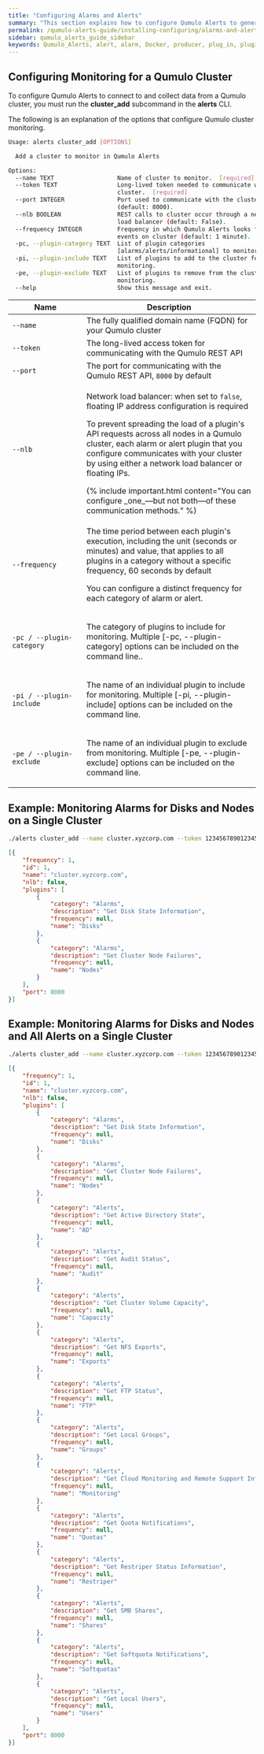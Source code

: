 ```yaml
---
title: "Configuring Alarms and Alerts"
summary: "This section explains how to configure Qumulo Alerts to generate alarms and alerts."
permalink: /qumulo-alerts-guide/installing-configuring/alarms-and-alerts.html
sidebar: qumulo_alerts_guide_sidebar
keywords: Qumulo_Alerts, alert, alarm, Docker, producer, plug_in, plugin, plug-in, monitoring, configure, configuration, JSON
---
```


## Configuring Monitoring for a Qumulo Cluster
To configure Qumulo Alerts to connect to and collect data from a Qumulo cluster, you must run the **cluster_add** subcommand in the **alerts** CLI.

The following is an explanation of the options that configure Qumulo cluster monitoring.


```bash
Usage: alerts cluster_add [OPTIONS]

  Add a cluster to monitor in Qumulo Alerts

Options:
  --name TEXT                  Name of cluster to monitor.  [required]
  --token TEXT                 Long-lived token needed to communicate with the
                               cluster.  [required]
  --port INTEGER               Port used to communicate with the cluster
                               (default: 8000).
  --nlb BOOLEAN                REST calls to cluster occur through a network
                               load balancer (default: False).
  --frequency INTEGER          Frequency in which Qumulo Alerts looks for
                               events on cluster (default: 1 minute).
  -pc, --plugin-category TEXT  List of plugin categories
                               [alarms/alerts/informational] to monitor.
  -pi, --plugin-include TEXT   List of plugins to add to the cluster for
                               monitoring.
  -pe, --plugin-exclude TEXT   List of plugins to remove from the cluster for
                               monitoring.
  --help                       Show this message and exit.

```

<table>
  <colgroup>
    <col span="1" style="width: 30%;">
    <col span="1" style="width: 70%;">
  </colgroup>
<thead>
  <tr>
    <th>Name</th>
    <th>Description</th>
  </tr>
</thead>
<tbody>
  <tr>
    <td><code>--name</code></td>
    <td>The fully qualified domain name (FQDN) for your Qumulo cluster</td>
  </tr>
  <tr>
    <td><code>--token</code></td>
    <td>The long-lived access token for communicating with the Qumulo REST API</td>
  </tr> 
  <tr>
    <td><code>--port</code></td>
    <td>The port for communicating with the Qumulo REST API, <code>8000</code> by default</td>
  </tr>
  <tr>
    <td><code>--nlb</code></td>
    <td>
      <p>Network load balancer: when set to <code>false</code>, floating IP address configuration is required</p>    
      <p>To prevent spreading the load of a plugin's API requests across all nodes in a Qumulo cluster, each alarm or alert plugin that you configure communicates with your cluster by using either a network load balancer or floating IPs.</p>
      {% include important.html content="You can configure _one_&mdash;but not both&mdash;of these communication methods." %}
    </td>
  </tr>
  <tr>
    <td><code>--frequency</code></td>
    <td>
      <p>The time period between each plugin's execution, including the unit (seconds or minutes) and value, that applies to all plugins in a category without a specific frequency, 60 seconds by default</p>
      <p>You can configure a distinct frequency for each category of alarm or alert.</p>
    </td>
  </tr>
  <tr>
    <td><code>-pc / --plugin-category</code></td>
    <td>
      <p>The category of plugins to include for monitoring. Multiple [-pc, --plugin-category] options can be included on the command line..</p>
    </td>
  </tr>
  <tr>
    <td><code>-pi / --plugin-include</code></td>
    <td>
      <p>The name of an individual plugin to include for monitoring. Multiple [-pi, --plugin-include] options can be included on the command line.</p>
    </td>
  </tr>
  <tr>
    <td><code>-pe / --plugin-exclude</code></td>
    <td>
      <p>The name of an individual plugin to exclude from monitoring. Multiple [-pe, --plugin-exclude] options can be included on the command line.</p>
    </td>
  </tr>
</tbody>
</table>

## Example: Monitoring Alarms for Disks and Nodes on a Single Cluster

```bash
./alerts cluster_add --name cluster.xyzcorp.com --token 12345678901234567890 -pi Disks -pi Nodes
```
```json
[{
    "frequency": 1,
    "id": 1,
    "name": "cluster.xyzcorp.com",
    "nlb": false,
    "plugins": [
        {
            "category": "Alarms",
            "description": "Get Disk State Information",
            "frequency": null,
            "name": "Disks"
        },
        {
            "category": "Alarms",
            "description": "Get Cluster Node Failures",
            "frequency": null,
            "name": "Nodes"
        }
    ],
    "port": 8000
}]

```

## Example: Monitoring Alarms for Disks and Nodes and All Alerts on a Single Cluster

```bash
./alerts cluster_add --name cluster.xyzcorp.com --token 12345678901234567890 -pi Disks -pi Nodes -pc Alerts
```
```json
[{
    "frequency": 1,
    "id": 1,
    "name": "cluster.xyzcorp.com",
    "nlb": false,
    "plugins": [
        {
            "category": "Alarms",
            "description": "Get Disk State Information",
            "frequency": null,
            "name": "Disks"
        },
        {
            "category": "Alarms",
            "description": "Get Cluster Node Failures",
            "frequency": null,
            "name": "Nodes"
        },
        {
            "category": "Alerts",
            "description": "Get Active Directory State",
            "frequency": null,
            "name": "AD"
        },
        {
            "category": "Alerts",
            "description": "Get Audit Status",
            "frequency": null,
            "name": "Audit"
        },
        {
            "category": "Alerts",
            "description": "Get Cluster Volume Capacity",
            "frequency": null,
            "name": "Capacity"
        },
        {
            "category": "Alerts",
            "description": "Get NFS Exports",
            "frequency": null,
            "name": "Exports"
        },
        {
            "category": "Alerts",
            "description": "Get FTP Status",
            "frequency": null,
            "name": "FTP"
        },
        {
            "category": "Alerts",
            "description": "Get Local Groups",
            "frequency": null,
            "name": "Groups"
        },
        {
            "category": "Alerts",
            "description": "Get Cloud Monitoring and Remote Support Information",
            "frequency": null,
            "name": "Monitoring"
        },
        {
            "category": "Alerts",
            "description": "Get Quota Notifications",
            "frequency": null,
            "name": "Quotas"
        },
        {
            "category": "Alerts",
            "description": "Get Restriper Status Information",
            "frequency": null,
            "name": "Restriper"
        },
        {
            "category": "Alerts",
            "description": "Get SMB Shares",
            "frequency": null,
            "name": "Shares"
        },
        {
            "category": "Alerts",
            "description": "Get Softquota Notifications",
            "frequency": null,
            "name": "Softquotas"
        },
        {
            "category": "Alerts",
            "description": "Get Local Users",
            "frequency": null,
            "name": "Users"
        }
    ],
    "port": 8000
}]
```
